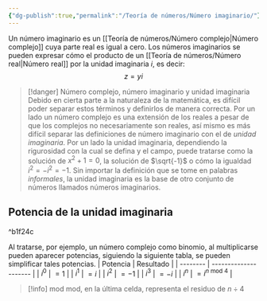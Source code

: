 ```yaml
---
{"dg-publish":true,"permalink":"/Teoría de números/Número imaginario/"}
---
```


Un número imaginario es un [[Teoría de números/Número complejo\|Número complejo]] cuya parte real es igual a cero. Los números imaginarios se pueden expresar cómo el producto de un [[Teoría de números/Número real\|Número real]] por la unidad imaginaria $i$, es decir: 
$$z=yi$$
>[!danger] Número complejo, número imaginario y unidad imaginaria
>Debido en cierta parte a la naturaleza de la matemática, es difícil poder separar estos términos y definirlos de manera correcta. Por un lado un número complejo es una extensión de los reales a pesar de que los complejos no necesariamente son reales, así mismo es más difícil separar las definiciones de número imaginario con el de *unidad imaginaria*.
>Por un lado la unidad imaginaria, dependiendo la rigurosidad con la cual se defina y el campo, puede tratarse como la solución de $x^{2}+1=0$, la solución de $\sqrt{-1}$ o cómo la igualdad $i^{2}=-i^{2}=-1$.
>Sin importar la definición que se tome en palabras *informales*, la unidad imaginaria es la base de otro conjunto de números llamados números imaginarios.

## Potencia de la unidad imaginaria

^b1f24c

Al tratarse, por ejemplo, un número complejo como binomio, al multiplicarse pueden aparecer potencias, siguiendo la siguiente tabla, se pueden simplificar tales potencias.
| Potencia | Resultado             |
| -------- | --------------------- |
| $i^{0}$  | $=1$                  |
| $i^1$    | $=i$                  |
| $i^2$    | $=-1$                 |
| $i^3$    | $=-i$                 |
| $i^n$    | $=i^{n\text{ mod }4}$ |

>[!info] mod
>$\text{mod}$, en la última celda, representa el residuo de $n\div 4$


 